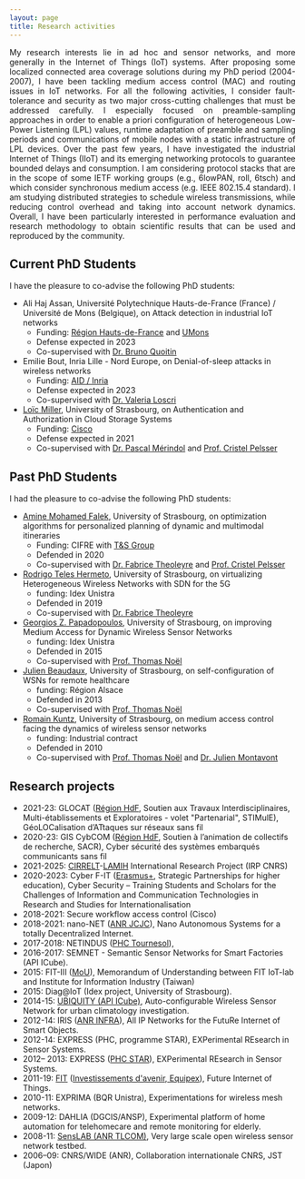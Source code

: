 ```yaml
---
layout: page
title: Research activities
---
```


<p style="text-align:justify">
My research interests lie in ad hoc and sensor networks, and more generally in the Internet of Things (IoT) systems. After proposing some localized connected area coverage solutions during my PhD period (2004-2007), I have been tackling medium access control (MAC) and routing issues in IoT networks. For all the following activities, I consider fault-tolerance and security as two major cross-cutting challenges that must be addressed carefully. I especially focused on preamble-sampling approaches in order to enable a priori configuration of heterogeneous Low-Power Listening (LPL) values, runtime adaptation of preamble and sampling periods and communications of mobile nodes with a static infrastructure of LPL devices. Over the past few years, I have investigated the industrial Internet of Things (IIoT) and its emerging networking protocols to guarantee bounded delays and consumption. I am considering protocol stacks that are in the scope of some IETF working groups (e.g., 6lowPAN, roll, 6tsch) and which consider synchronous medium access (e.g. IEEE 802.15.4 standard). I am studying distributed strategies to schedule wireless transmissions, while reducing control overhead and taking into account network dynamics. Overall, I have been particularly interested in performance evaluation and research methodology to obtain scientific results that can be used and reproduced by the community.
</p>

## Current PhD Students
I have the pleasure to co-advise the following PhD students:
* Ali Haj Assan, Université Polytechnique Hauts-de-France (France) / Université de Mons (Belgique), on Attack detection in industrial IoT networks 
    * Funding: [Région Hauts-de-France](https://www.hautsdefrance.fr/) and [UMons](https://web.umons.ac.be/)
    * Defense expected in 2023
    * Co-supervised with [Dr. Bruno Quoitin](http://informatique.umons.ac.be/staff/Quoitin.Bruno/)
* Emilie Bout, Inria Lille - Nord Europe, on Denial-of-sleep attacks in wireless networks
    * Funding: [AID / Inria](https://www.defense.gouv.fr/aid)
    * Defense expected in 2023
    * Co-supervised with [Dr. Valeria Loscri](http://researchers.lille.inria.fr/~loscri/home.html)
* [Loïc Miller](https://loicmiller.com/), University of Strasbourg, on Authentication and Authorization in Cloud Storage Systems
    * Funding: [Cisco](https://www.cisco.com/) 
    * Defense expected in 2021
    * Co-supervised with [Dr. Pascal Mérindol](https://clarinet.u-strasbg.fr/~merindol/) and [Prof. Cristel Pelsser](https://clarinet.u-strasbg.fr/~pelsser/)

## Past PhD Students
I had the pleasure to co-advise the following PhD students:
* [Amine Mohamed Falek](https://www.researchgate.net/profile/Amine_Falek2), University of Strasbourg, on optimization algorithms for personalized planning of dynamic and multimodal itineraries
    * Funding: CIFRE with [T&S Group](http://technologyandstrategy.group/) 
    * Defended in 2020
    * Co-supervised with [Dr. Fabrice Theoleyre](https://www.theoleyre.eu/) and [Prof. Cristel Pelsser](https://clarinet.u-strasbg.fr/~pelsser/)
* [Rodrigo Teles Hermeto](http://www.rodrigoteleshermeto.com/), University of Strasbourg, on virtualizing Heterogeneous Wireless Networks with SDN for the 5G
    * funding: Idex Unistra 
    * Defended in 2019
    * Co-supervised with [Dr. Fabrice Theoleyre](https://www.theoleyre.eu/)
* [Georgios Z. Papadopoulos](http://georgiospapadopoulos.com/), University of Strasbourg, on improving Medium Access for Dynamic Wireless Sensor Networks
    * funding: Idex Unistra
    * Defended in 2015
    * Co-supervised with [Prof. Thomas Noël](https://clarinet.u-strasbg.fr/~noel/)
* [Julien Beaudaux](https://www.linkedin.com/in/jbeaudaux/), University of Strasbourg, on self-configuration of WSNs for remote healthcare
    * funding: Région Alsace
    * Defended in 2013
    * Co-supervised with [Prof. Thomas Noël](https://clarinet.u-strasbg.fr/~noel/)
* [Romain Kuntz](https://www.linkedin.com/in/romainkuntz), University of Strasbourg, on medium access control facing the dynamics of wireless sensor networks
    * funding: Industrial contract
    * Defended in 2010
    * Co-supervised with [Prof. Thomas Noël](https://clarinet.u-strasbg.fr/~noel/) and [Dr. Julien Montavont](https://clarinet.u-strasbg.fr/~montavont/)
 
## Research projects
* 2021-23: GLOCAT ([Région HdF](https://www.hautsdefrance.fr/), Soutien aux Travaux Interdisciplinaires, Multi-établissements et Exploratoires - volet "Partenarial", STIMulE), GéoLOCalisation d’ATtaques sur réseaux sans fil
* 2020-23: GIS CybCOM ([Région HdF](https://www.hautsdefrance.fr/), Soutien à l’animation de collectifs de recherche, SACR), Cyber sécurité des systèmes embarqués communicants sans fil
* 2021-2025: [CIRRELT](https://www.cirrelt.ca/)-[LAMIH](https://www.uphf.fr/LAMIH/en/presentation) International Research Project (IRP CNRS)
* 2020-2023: Cyber F-IT ([Erasmus+](https://ec.europa.eu/programmes/erasmus-plus/), Strategic Partnerships for higher education), Cyber Security – Training Students and Scholars for the Challenges of Information and Communication Technologies in Research and Studies for Internationalisation
* 2018-2021: Secure workflow access control (Cisco)
* 2018-2021: nano-NET ([ANR JCJC](http://www.agence-nationale-recherche.fr/suivi-bilan/historique-des-appels-a-projets/appel-detail1/appel-a-projets-generique-2018/)), Nano Autonomous Systems for a totally Decentralized Internet.
* 2017-2018: NETINDUS ([PHC Tournesol](https://www.campusfrance.org/fr/tournesol-communaute-francaise)), 
* 2016-2017: SEMNET - Semantic Sensor Networks for Smart Factories (API ICube).
* 2015: FIT-III ([MoU](https://iot.snsi.iii.org.tw/)), Memorandum of Understanding between FIT IoT-lab and Institute for Information Industry (Taiwan)
* 2015: Diag@IoT (Idex project, University of Strasbourg).
* 2014-15: [UBIQUITY (API ICube)](http://icube-reseaux.unistra.fr/en/index.php/Projects/Ubiquity), Auto-configurable Wireless Sensor Network for urban climatology investigation.
* 2012-14: IRIS ([ANR INFRA](http://www.agence-nationale-recherche.fr/programmes-de-recherche/appel-detail/infrastructures-materielles-et-logicielles-pour-la-societe-numerique-infra-2011/)), All IP Networks for the FutuRe Internet of Smart Objects.
* 2012-14: EXPRESS (PHC, programme STAR), EXPerimental REsearch in Sensor Systems.
* 2012– 2013: EXPRESS ([PHC STAR](https://www.campusfrance.org/fr/star)), EXPerimental REsearch in Sensor Systems.
* 2011-19: [FIT](http://fit-equipex.fr/) ([Investissements d'avenir, Equipex](http://www.enseignementsup-recherche.gouv.fr/cid54722/investissements-d-avenir-340-millions-d-euros-pour-les-52-laureats-de-la-premiere-vague-de-l-appel-a-projet-equipements-d-excellence.html)), Future Internet of Things.
* 2010-11: EXPRIMA (BQR Unistra), Experimentations for wireless mesh networks.
* 2009-12: DAHLIA (DGCIS/ANSP), Experimental platform of home automation for telehomecare and remote monitoring for elderly.
* 2008-11: [SensLAB (ANR TLCOM)](http://www.senslab.info/), Very large scale open wireless sensor network testbed.
* 2006–09: CNRS/WIDE (ANR), Collaboration internationale CNRS, JST (Japon)

